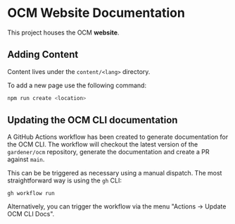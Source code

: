 # OCM Website Documentation

This project houses the OCM **website**.

## Adding Content

Content lives under the `content/<lang>` directory.

To add a new page use the following command:

```bash
npm run create <location>
```

## Updating the OCM CLI documentation

A GitHub Actions workflow has been created to generate documentation for the OCM CLI. The workflow will checkout the latest version of the `gardener/ocm` repository, generate the documentation and create a PR against `main`.

This can be be triggered as necessary using a manual dispatch. The most straightforward way is using the `gh` CLI:

`gh workflow run`

Alternatively, you can trigger the workflow via the menu "Actions -> Update OCM CLI Docs".
